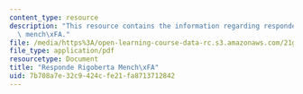 ```yaml
---
content_type: resource
description: "This resource contains the information regarding responde rigoberta\
  \ mench\xFA."
file: /media/https%3A/open-learning-course-data-rc.s3.amazonaws.com/21g-702-spanish-ii-spring-2004/7b708a7e32c9424cfe21fa8713712842_MIT21G_702S04_rigo.pdf
file_type: application/pdf
resourcetype: Document
title: "Responde Rigoberta Mench\xFA"
uid: 7b708a7e-32c9-424c-fe21-fa8713712842
---
```

